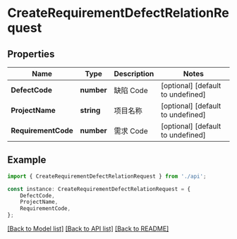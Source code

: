 # CreateRequirementDefectRelationRequest


## Properties

Name | Type | Description | Notes
------------ | ------------- | ------------- | -------------
**DefectCode** | **number** | 缺陷 Code | [optional] [default to undefined]
**ProjectName** | **string** | 项目名称 | [optional] [default to undefined]
**RequirementCode** | **number** | 需求 Code | [optional] [default to undefined]

## Example

```typescript
import { CreateRequirementDefectRelationRequest } from './api';

const instance: CreateRequirementDefectRelationRequest = {
    DefectCode,
    ProjectName,
    RequirementCode,
};
```

[[Back to Model list]](../README.md#documentation-for-models) [[Back to API list]](../README.md#documentation-for-api-endpoints) [[Back to README]](../README.md)
